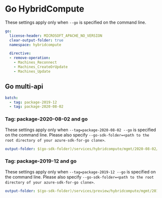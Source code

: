 # Go HybridCompute

These settings apply only when `--go` is specified on the command line.

``` yaml $(go)
go:
  license-header: MICROSOFT_APACHE_NO_VERSION
  clear-output-folder: true
  namespace: hybridcompute

  directive:
  - remove-operation: 
    - Machines_Reconnect
    - Machines_CreateOrUpdate
    - Machines_Update
```

## Go multi-api

``` yaml $(go) && $(multiapi)
batch:
  - tag: package-2019-12
  - tag: package-2020-08-02
```

### Tag: package-2020-08-02 and go

These settings apply only when `--tag=package-2020-08-02 --go` is specified on the command line.
Please also specify `--go-sdk-folder=<path to the root directory of your azure-sdk-for-go clone>`.

``` yaml $(tag)=='package-2020-08-02' && $(go)
output-folder: $(go-sdk-folder)/services/hybridcompute/mgmt/2020-08-02/hybridcompute
```

### Tag: package-2019-12 and go

These settings apply only when `--tag=package-2019-12 --go` is specified on the command line.
Please also specify `--go-sdk-folder=<path to the root directory of your azure-sdk-for-go clone>`.

``` yaml $(tag)=='package-2019-12' && $(go)
output-folder: $(go-sdk-folder)/services/preview/hybridcompute/mgmt/2019-12-12/hybridcompute
```
